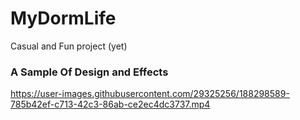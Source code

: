 # MyDormLife
Casual and Fun project (yet)

### A Sample Of Design and Effects
https://user-images.githubusercontent.com/29325256/188298589-785b42ef-c713-42c3-86ab-ce2ec4dc3737.mp4
